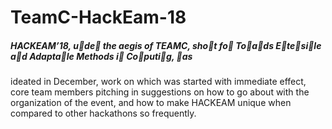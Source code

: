# TeamC-HackEam-18
##### HACKEAM’18, u􀅶de􀆌 the aegis of TEAMC, sho􀆌t fo􀆌 To􀇁a􀆌ds E􀇆te􀅶si􀄏le a􀅶d Adapta􀄏le Methods i􀅶 Co􀅵puti􀅶g, 􀇁as
ideated in December, work on which was started with immediate effect, core team members pitching in suggestions
on how to go about with the organization of the event, and how to make HACKEAM unique when compared to other
hackathons so frequently.
